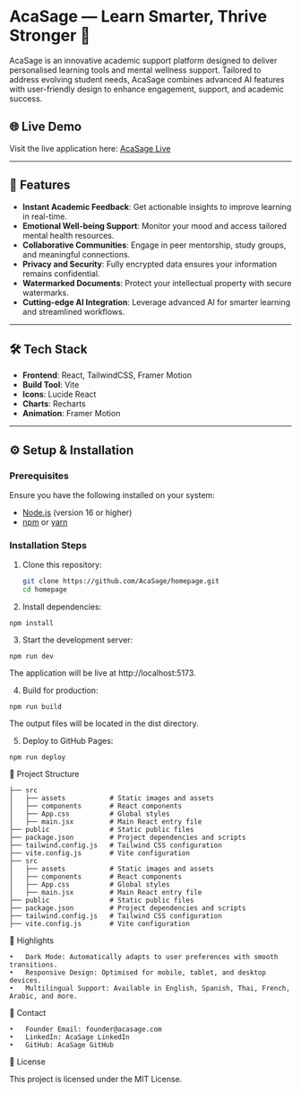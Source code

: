 # AcaSage — Learn Smarter, Thrive Stronger 🌟

AcaSage is an innovative academic support platform designed to deliver personalised learning tools and mental wellness support. Tailored to address evolving student needs, AcaSage combines advanced AI features with user-friendly design to enhance engagement, support, and academic success.

## 🌐 Live Demo
Visit the live application here: [AcaSage Live](https://acasage.github.io/homepage)

---

## 🚀 Features
- **Instant Academic Feedback**: Get actionable insights to improve learning in real-time.
- **Emotional Well-being Support**: Monitor your mood and access tailored mental health resources.
- **Collaborative Communities**: Engage in peer mentorship, study groups, and meaningful connections.
- **Privacy and Security**: Fully encrypted data ensures your information remains confidential.
- **Watermarked Documents**: Protect your intellectual property with secure watermarks.
- **Cutting-edge AI Integration**: Leverage advanced AI for smarter learning and streamlined workflows.

---

## 🛠️ Tech Stack
- **Frontend**: React, TailwindCSS, Framer Motion
- **Build Tool**: Vite
- **Icons**: Lucide React
- **Charts**: Recharts
- **Animation**: Framer Motion

---

## ⚙️ Setup & Installation

### Prerequisites
Ensure you have the following installed on your system:
- [Node.js](https://nodejs.org/) (version 16 or higher)
- [npm](https://www.npmjs.com/) or [yarn](https://yarnpkg.com/)

### Installation Steps
1. Clone this repository:
   ```bash
   git clone https://github.com/AcaSage/homepage.git
   cd homepage
    ```

2. Install dependencies:

```npm install```


3.	Start the development server:

```npm run dev```

The application will be live at http://localhost:5173.

4.	Build for production:

```npm run build```

The output files will be located in the dist directory.

5.	Deploy to GitHub Pages:

```npm run deploy```

📁 Project Structure

```
├── src
│   ├── assets           # Static images and assets
│   ├── components       # React components
│   ├── App.css          # Global styles
│   ├── main.jsx         # Main React entry file
├── public               # Static public files
├── package.json         # Project dependencies and scripts
├── tailwind.config.js   # Tailwind CSS configuration
├── vite.config.js       # Vite configuration
├── src
│   ├── assets           # Static images and assets
│   ├── components       # React components
│   ├── App.css          # Global styles
│   ├── main.jsx         # Main React entry file
├── public               # Static public files
├── package.json         # Project dependencies and scripts
├── tailwind.config.js   # Tailwind CSS configuration
├── vite.config.js       # Vite configuration
```

🌟 Highlights

	•	Dark Mode: Automatically adapts to user preferences with smooth transitions.
	•	Responsive Design: Optimised for mobile, tablet, and desktop devices.
	•	Multilingual Support: Available in English, Spanish, Thai, French, Arabic, and more.

📧 Contact

	•	Founder Email: founder@acasage.com
	•	LinkedIn: AcaSage LinkedIn
	•	GitHub: AcaSage GitHub

📜 License

This project is licensed under the MIT License.
